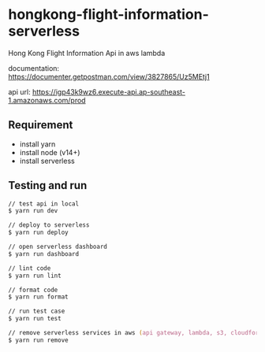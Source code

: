 # hongkong-flight-information-serverless

Hong Kong Flight Information Api in aws lambda

documentation: <https://documenter.getpostman.com/view/3827865/Uz5MEtj1>

api url: <https://igp43k9wz6.execute-api.ap-southeast-1.amazonaws.com/prod>

## Requirement

- install yarn
- install node (v14+)
- install serverless

## Testing and run

```zsh
// test api in local
$ yarn run dev

// deploy to serverless
$ yarn run deploy

// open serverless dashboard
$ yarn run dashboard

// lint code
$ yarn run lint

// format code
$ yarn run format

// run test case
$ yarn run test

// remove serverless services in aws (api gateway, lambda, s3, cloudformation)
$ yarn run remove
```
